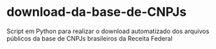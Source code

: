 # download-da-base-de-CNPJs
Script em Python para realizar o download automatizado dos arquivos públicos da base de CNPJs brasileiros da Receita Federal
